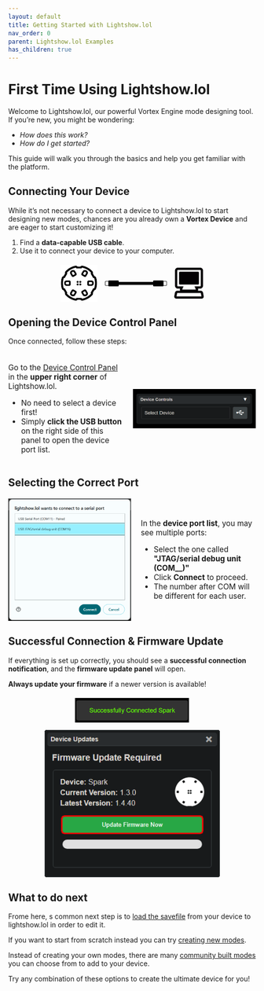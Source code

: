 ```yaml
---
layout: default
title: Getting Started with Lightshow.lol 
nav_order: 0
parent: Lightshow.lol Examples
has_children: true
---
```


# First Time Using Lightshow.lol

Welcome to Lightshow.lol, our powerful Vortex Engine mode designing tool. If you’re new, you might be wondering:
- *How does this work?*
- *How do I get started?*

This guide will walk you through the basics and help you get familiar with the platform.

## **Connecting Your Device**
While it’s not necessary to connect a device to Lightshow.lol to start designing new modes, chances are you already own a **Vortex Device** and are eager to start customizing it! 

1. Find a **data-capable USB cable**.
2. Use it to connect your device to your computer.

<div style="display: flex; justify-content: center; align-items: center; gap: 15px; flex-wrap: wrap; margin-top: 20px;">
  <img style="width: 15%" src="assets/images/vortex-device.png" alt="Vortex Device">
  <img style="width: 25%" style="align-self: center;" src="assets/images/USB-Cable.png" alt="USB Cable">
  <img style="width: 12%" src="assets/images/computer-icon.png" alt="Computer">
</div>

## **Opening the Device Control Panel**
Once connected, follow these steps:

<div style="display: flex; align-items: center; justify-content: space-between; gap: 20px; flex-wrap: wrap; margin-top: 20px;">
  <div style="flex: 1; font-size: 1.1em;">
    <p>Go to the <a href="lightshow_lol_device_controls.html">Device Control Panel</a> in the <b>upper right corner</b> of Lightshow.lol.</p>
    <ul>
      <li>No need to select a device first!</li>
      <li>Simply <b>click the USB button</b> on the right side of this panel to open the device port list.</li>
    </ul>
  </div>
  <img style="width: 35%; height: auto; min-width: 250px;" src="assets/images/lightshow-lol-device-panel-connect.png" alt="Device Panel Connect">
</div>


## **Selecting the Correct Port**
<div style="display: flex; align-items: center; justify-content: space-between; gap: 20px; flex-wrap: wrap; margin-top: 20px;">
  <img style="width: 35%; height: auto; min-width: 250px;" src="assets/images/lightshow-lol-ports.png" alt="Device Panel Ports">
  <div style="flex: 1; font-size: 1.1em;">
    <p>In the <b>device port list</b>, you may see multiple ports:</p>
    <ul>
      <li>Select the one called <b>"JTAG/serial debug unit (COM__)"</b></li>
      <li>Click <b>Connect</b> to proceed.</li>
      <li>The number after COM will be different for each user.</li>
    </ul>
  </div>
</div>


## **Successful Connection & Firmware Update**
If everything is set up correctly, you should see a **successful connection notification**, and the **firmware update panel** will open.

**Always update your firmware** if a newer version is available!

<div style="text-align: center; max-width: 700px; margin: 20px auto;">
  <div style="display: flex; flex-direction: column; align-items: center; gap: 15px;">
    <img height="50" src="assets/images/Successfully-connected.png" alt="Successful Connection">
    <img height="300" src="assets/images/spark-firmware-update.png" alt="Firmware Update Panel">
  </div>
</div>

## What to do next

Frome here, s common next step is to [load the savefile](pulling_modes.html) from your device to lightshow.lol in order to edit it.

If you want to start from scratch instead you can try [creating new modes](creating_modes.html).

Instead of creating your own modes, there are many [community built modes](community.html) you can choose from to add to your device.

Try any combination of these options to create the ultimate device for you!

